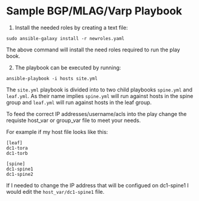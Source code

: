 # Sample BGP/MLAG/Varp Playbook

1) Install the needed roles by creating a text file:
```
sudo ansible-galaxy install -r newroles.yaml
```
The above command will install the need roles required to run the play book.

2) The playbook can be executed by running:

```
ansible-playbook -i hosts site.yml
```

The ```site.yml``` playbook is divided into to two child playbooks ```spine.yml``` and ```leaf.yml```.  As their name implies ```spine.yml``` will run against hosts in the spine group and ```leaf.yml``` will run against hosts in the leaf group.

To feed the correct IP addresses/username/acls into the play change the requiste host_var or group_var file to meet your needs.

For example if my host file looks like this:

```
[leaf]
dc1-tora
dc1-torb

[spine]
dc1-spine1
dc1-spine2
```

If I needed to change the IP address that will be configued on dc1-spine1 I would edit the ```host_var/dc1-spine1``` file.

